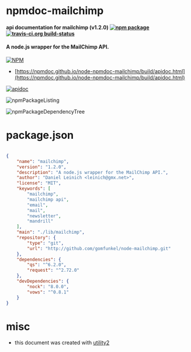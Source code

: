 # npmdoc-mailchimp

#### api documentation for  mailchimp (v1.2.0)  [![npm package](https://img.shields.io/npm/v/npmdoc-mailchimp.svg?style=flat-square)](https://www.npmjs.org/package/npmdoc-mailchimp) [![travis-ci.org build-status](https://api.travis-ci.org/npmdoc/node-npmdoc-mailchimp.svg)](https://travis-ci.org/npmdoc/node-npmdoc-mailchimp)

#### A node.js wrapper for the MailChimp API.

[![NPM](https://nodei.co/npm/mailchimp.png?downloads=true&downloadRank=true&stars=true)](https://www.npmjs.com/package/mailchimp)

- [https://npmdoc.github.io/node-npmdoc-mailchimp/build/apidoc.html](https://npmdoc.github.io/node-npmdoc-mailchimp/build/apidoc.html)

[![apidoc](https://npmdoc.github.io/node-npmdoc-mailchimp/build/screenCapture.buildCi.browser.%252Ftmp%252Fbuild%252Fapidoc.html.png)](https://npmdoc.github.io/node-npmdoc-mailchimp/build/apidoc.html)

![npmPackageListing](https://npmdoc.github.io/node-npmdoc-mailchimp/build/screenCapture.npmPackageListing.svg)

![npmPackageDependencyTree](https://npmdoc.github.io/node-npmdoc-mailchimp/build/screenCapture.npmPackageDependencyTree.svg)



# package.json

```json

{
    "name": "mailchimp",
    "version": "1.2.0",
    "description": "A node.js wrapper for the MailChimp API.",
    "author": "Daniel Leinich <leinich@gmx.net>",
    "license": "MIT",
    "keywords": [
        "mailchimp",
        "mailchimp api",
        "email",
        "mail",
        "newsletter",
        "mandrill"
    ],
    "main": "./lib/mailchimp",
    "repository": {
        "type": "git",
        "url": "http://github.com/gomfunkel/node-mailchimp.git"
    },
    "dependencies": {
        "qs": "^6.2.0",
        "request": "^2.72.0"
    },
    "devDependencies": {
        "nock": "8.0.0",
        "vows": "^0.8.1"
    }
}
```



# misc
- this document was created with [utility2](https://github.com/kaizhu256/node-utility2)
